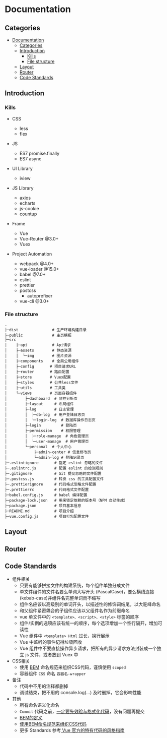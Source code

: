 # Documentation

## Categories
- [Documentation](#documentation)
  - [Categories](#categories)
  - [Introduction](#introduction)
    - [Kills](#kills)
    - [File structure](#file-structure)
  - [Layout](#layout)
  - [Router](#router)
  - [Code Standards](#code-standards)

## Introduction

### Kills

* CSS
  * less
  * flex

* JS
  * ES7 promise.finally  
  * ES7 async

* UI Library
  * iview

* JS Library
  * axios
  * echarts
  * js-cookie
  * countup

* Frame
  * Vue
  * Vue-Router @3.0+
  * Vuex 

* Project Automation 
  * webpack @4.0+
  * vue-loader @15.0+
  * babel @7.0+
  * eslint
  * prettier
  * postcss
    * autoprefixer 
  * vue-cli @3.0+


### File structure

```
.
├─dist               # 生产环境构建目录
├─public             # 主页模板
├─src
│    ├─api           # Api请求
│    ├─assets        # 静态资源
│    │  └─img        # 图片资源
│    ├─components    # 全局公用组件
│    ├─config       # 项目请求URL
│    ├─router       # 路由配置
│    ├─store        # Vuex配置
│    ├─styles       # 公共less文件
│    ├─utils        # 工具类
│    └─views        # 页面容器组件
│        ├─dashboard  # 监控分析页
│        ├─layout     # 布局组件
│        ├─log        # 日志管理
│        │  ├─db-log  # 用户登陆日志页
│        │  └─login-log  # 数据库操作日志页
│        ├─login         # 登陆页
│        ├─permission    # 权限管理
│        │  ├─role-manage  # 角色管理页
│        │  └─user-manage  # 用户管理页
│        └─personal  # 个人中心
│            ├─admin-center # 信息修改页
│            └─admin-log # 登陆记录页
├─.eslintignore       # 指定 eslint 忽略的文件
├─.eslintrc.js        # 配置 eslint 的检测规则
├─.gitignore          # Git 提交忽略的文件配置
├─.postcss.js         # 转换 css 的工具配置文件
├─.prettierignore     # 代码格式忽略文件配置
├─.prettierrc         # 代码格式文件配置
├─babel.config.js     # babel 编译配置
├─package-lock.json   # 用来锁定依赖的版本号（NPM 自动生成）
├─package.json        # 项目基本信息
├─README.md           # 项目介绍
├─vue.config.js       # 项目打包配置文件
```

## Layout

## Router

## Code Standards

* 组件相关
    * 只要有能够拼接文件的构建系统，每个组件单独分成文件
    * 单文件组件的文件名要么单词大写开头 (PascalCase)，要么横线连接(kebab-case)并组件名完整单词而不缩写
    * 组件名应该以高级别的单词开头，以描述性的修饰词结尾，以大驼峰命名
    * 和父组件紧密耦合的子组件应该以父组件名作为前缀命名
    * vue 单文件中的 `<template>、<script>、<style>` 标签的顺序
    * 组件/实例的选项应该有统一的顺序，每个选项增加一个空行隔开，增加可读性
    * Vue 组件中 `<template> Html` 过长，换行展示
    * Vue 中监听的事件记得垃圾回收
    * Vue 组件中不要直接操作异步请求，把所有的异步请求方法封装成一个独立 js 文件，或者放到 Vuex 中
* CSS相关
    * 使用 [BEM](https://en.bem.info/) 命名规范来组织CSS代码，谨慎使用 `scoped` 
    * 容器组件 `CSS` 命名 `容器名-wrapper`
* 备注 
    * 代码中不用的注释都删掉
    * 调试结束，把不用的 console.log(...) 及时删掉，它会影响性能 
* 其他
    * 所有命名语义化命名 
    * `Commit` 代码之前，[一定要先效验与格式化代码](#Lints-and-fixes-files)，没有问题再提交
    * [BEM的定义](https://www.w3cplus.com/css/bem-definitions.html)
    * [使用BEM命名规范来组织CSS代码](https://zhuanlan.zhihu.com/p/46073785)
    * 更多 Standards 参考[ Vue 官方的特有代码的风格指南](https://cn.vuejs.org/v2/style-guide/)
